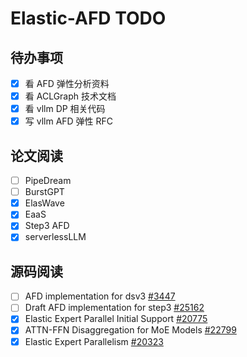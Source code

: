 # Elastic-AFD TODO

## 待办事项

- [x] 看 AFD 弹性分析资料
- [x] 看 ACLGraph 技术文档
- [x] 看 vllm DP 相关代码
- [x] 写 vllm AFD 弹性 RFC

## 论文阅读

- [ ] PipeDream
- [ ] BurstGPT
- [x] ElasWave
- [x] EaaS
- [x] Step3 AFD
- [x] serverlessLLM

## 源码阅读

- [ ] AFD implementation for dsv3 [#3447](https://github.com/vllm-project/vllm-ascend/pull/3447)
- [ ] Draft AFD implementation for step3 [#25162](https://github.com/vllm-project/vllm/pull/25162)
- [x] Elastic Expert Parallel Initial Support [#20775](https://github.com/vllm-project/vllm/pull/20775)
- [x] ATTN-FFN Disaggregation for MoE Models [#22799](https://github.com/vllm-project/vllm/issues/22799)
- [x] Elastic Expert Parallelism [#20323](https://github.com/vllm-project/vllm/issues/20323)
